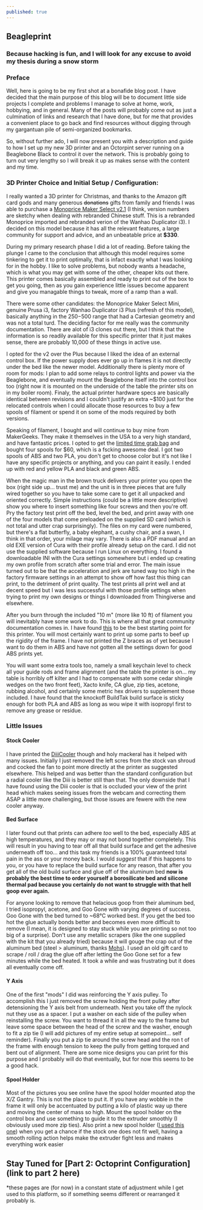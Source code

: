 ```yaml
---
published: true
---
```

## Beagleprint
### Because hacking is fun, and I will look for any excuse to avoid my thesis during a snow storm

### Preface
Well, here is going to be my first shot at a bonafide blog post. I have decided that the main purpose of this blog will be to document little side projects I complete and problems I manage to solve at home, work, hobbying, and in general. Many of the posts will probably come out as just a culmination of links and research that I have done, but for me that provides a convenient place to go back and find resources without digging through my gargantuan pile of semi-organized bookmarks.

So, without further ado, I will now present you with a description and guide to how I set up my new 3D printer and an Octorpint server running on a Beaglebone Black to control it over the network. This is probably going to turn out very lengthy so I will break it up as makes sense with the content and my time. 

### 3D Printer Choice and Initial Setup / Configuration:

I really wanted a 3D printer for Christmas, and thanks to the Amazon gift card gods and many generous ~~donations~~ gifts from family and friends I was able to purchase a [Monoprice Maker Select v2.1](https://www.amazon.com/Monoprice-13860-Maker-Select-Printer/dp/B018GZBC3Y/ref=pd_sim_328_4?_encoding=UTF8&pd_rd_i=B018GZBC3Y&pd_rd_r=X945H046XAFAY2W7B3Y2&pd_rd_w=FZCSt&pd_rd_wg=Ba3BM&psc=1&refRID=X945H046XAFAY2W7B3Y2) (I think, version numbers are sketchy when dealing with rebranded Chinese stuff. This is a rebranded Monoprice imported and rebranded verion of the Wanhao Duplicator i3). I decided on this model because it has all the relevant features, a large community for support and advice, and an unbeatable price at **$330**.

During my primary research phase I did a lot of reading. Before taking the plunge I came to the conclusion that although this model requires some tinkering to get it to print optimally, that is infact exactly what I was looking for in the hobby. I like to solve problems, but nobody wants a headache, which is what you may get with some of the other, cheaper kits out there. This printer comes basically assembled and ready to print out of the box to get you going, then as you gain experience little issues become apparent and give you managable things to tweak, more of a ramp than a wall.

There were some other candidates: the Monoprice Maker Select Mini, genuine Prusa i3, factory Wanhao Duplicator i3 Plus (refresh of this model), basically anything in the $250-$500 range that had a Cartesian geometry and was not a total turd. The deciding factor for me really was the community documentation. There are alot of i3 clones out there, but I think that the information is so readily available for this specific printer that it just makes sense, there are probably 10,000 of these things in active use.

I opted for the v2 over the Plus because I liked the idea of an external control box. If the power supply does ever go up in flames it is not directly under the bed like the newer model. Additionally there is plenty more of room for mods: I plan to add some relays to control lights and power via the Beaglebone, and eventually mount the Beaglebone itself into the control box too (right now it is mounted on the underside of the table the printer sits on in my boiler room). Finaly, the actual printer hardware specs are basically identical between revisions and I couldn't justify an extra ~$100 just for the relocated controls when I could allocate those resources to buy a few spools of filament or spend it on some of the mods required by both versions.

Speaking of filament, I bought and will continue to buy mine from MakerGeeks. They make it themselves in the USA to a very high standard, and have fantastic prices. I opted to get the [limited time grab bag](http://www.makergeeks.com/mafigrbag2kg.html) and bought four spools for $60, which is a fscking awesome deal. I got two spools of ABS and two PLA, you don't get to choose color but it's not like I have any specific projects or anything, and you can paint it easily. I ended up with red and yellow PLA and black and green ABS.

When the magic man in the brown truck delivers your printer you open the box (right side up... trust me) and the unit is in three pieces that are fully wired together so you have to take some care to get it all unpacked and oriented correctly. Simple instructions (could be a little more descriptive) show you where to insert something like four screws and then you're off. Pry the factory test print off the bed, level the bed, and print away with one of the four models that come preloaded on the supplied SD card (which is not total and utter crap surprisingly). The files on my card were numbered, but there's a flat butterfly, a baby elephant, a cushy chair, and a swan, I think in that order, your milage may vary. There is also a PDF manual and an old EXE version of Cura with their profile already setup on the card. I did not use the supplied software because I run Linux on everything. I found a downloadable INI with the Cura settings somewhere but i ended up creating my own profile from scratch after some trial and error. The main issue turned out to be that the acceleration and jerk are tuned way too high in the factory firmware settings in an attempt to show off how fast this thing can print, to the detriment of print quality. The test prints all print well and at decent speed but I was less successful with those profile settings when trying to print my own designs or things I downloaded from Thingiverse and elsewhere. 

After you burn through the included "10 m" (more like 10 ft) of filament you will inevitably have some work to do. This is where all that great community documentation comes in. I have found [this](http://3dprinterwiki.info/wiki/wanhao-duplicator-i3/) to be the best starting point for this printer. You will most certainly want to print up some parts to beef up the rigidity of the frame. I have not printed the Z braces as of yet because I want to do them in ABS and have not gotten all the settings down for good ABS prints yet.  

You will want some extra tools too, namely a small keychain level to check all your guide rods and frame alignment (and the table the printer is on... my table is horribly off kilter and I had to compensate with some cedar shingle wedges on the two front feet), Xacto knife, CA glue, zip ties, acetone, rubbing alcohol, and certainly some metric hex drivers to supplement those included. I have found that the knockoff BuildTak build surface is sticky enough for both PLA and ABS as long as wou wipe it with isopropyl first to remove any grease or residue. 

### Little Issues
#### Stock Cooler
I have printed the [DiiiCooler](http://www.thingiverse.com/thing:1025471) though and holy mackeral has it helped with many issues. Initially I just removed the left scres from the stock van shroud and cocked the fan to point more directly at the printer as suggested elsewhere. This helped and was better than the standard configuration but a radial cooler like the Diii is better still than that. The only downside that I have found using the Diii cooler is that is occluded your view of the print head which makes seeing issues from the webcam and correcting them ASAP a little more challenging, but those issues are fewere with the new cooler anyway.

#### Bed Surface
I later found out that prints can adhere *too* well to the bed, especially ABS at high temperatures, and they may or may not bond together completely. This will result in you having to tear off all that build surface and get the adhesive underneath off too... and this task my friends is a 100% guaranteed total pain in the ass or your money back. I would *suggest* that if this happens to you, or you have to replace the build surface for any reason, that after you get all of the old build surface and glue off of the aluminum bed **now is probably the best time to order yourself a borosilicate bed and silicone thermal pad because you certainly do not want to struggle with that hell goop ever again.**

For anyone looking to remove that helacious goop from their aluminum bed, I tried isopropyl, acetone, and Goo Gone with varying degrees of success. Goo Gone with the bed turned to ~68&deg;C worked best. If you get the bed too hot the glue actually bonds better and becomes even more difficult to remove (I mean, it is designed to stay stuck while you are printing so not too big of a surprise). Don't use any metallic scrapers (like the one supplied with the kit that you already tried) because it will gouge the crap out of the aluminum bed (steel > aluminum, thanks [Mohs](https://en.wikipedia.org/wiki/Mohs_scale_of_mineral_hardness)). I used an old gift card to scrape / roll / drag the glue off after letting the Goo Gone set for a few minutes while the bed heated. It took a while and was frustrating but it does all eventually come off.

#### Y Axis
One of the first "mods" I did was reinforcing the Y axis pulley. To accomplish this I just removed the screw holding the front pulley after detensioning the Y axis belt from underneath. Next you take off the nylock nut they use as a spacer. I put a washer on each side of the pulley when reinstalling the screw. You want to  thread it in all the way to the frame but leave some space between the head of the screw and the washer, enough to fit a zip tie (I will add pictures of my entire setup at somepoint... self reminder). Finally you put a zip tie around the screw head and  the ron t of the frame with enough tension to keep the pully from getting torqued and bent out of alignment. There are some nice designs you can print for this purpose and I probably will do that eventually, but for now this seems to be a good hack.

#### Spool Holder
Most of the pictures you see online have the spool holder mounted atop the X/Z Gantry. This is not the place to put it. If you have any wobble in the frame it will only be accentuated by putting a kilo of plastic way up there and moving the center of mass so high. Mount the spool holder on the control box and use something to guide it to the extruder smoothly (I obviously used more zip ties). Also print a new spool holder ([I used this one](http://www.thingiverse.com/thing:1889438)) when you get a chance if the stock one does not fit well, having a smooth rolling action helps make the extruder fight less and makes everything work easier

## Stay Tuned for [Part 2: Octoprint Configuration](link to part 2 here)

*these pages are (for now) in a constant state of adjustment while I get used to this platform, so if something seems different or rearranged it probably is.

